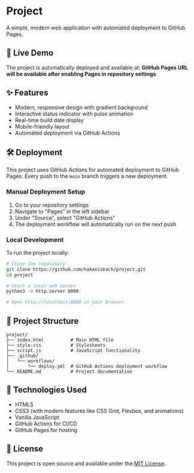 # Project

A simple, modern web application with automated deployment to GitHub Pages.

## 🚀 Live Demo

The project is automatically deployed and available at: **GitHub Pages URL will be available after enabling Pages in repository settings**

## ✨ Features

- Modern, responsive design with gradient background
- Interactive status indicator with pulse animation
- Real-time build date display
- Mobile-friendly layout
- Automated deployment via GitHub Actions

## 🛠️ Deployment

This project uses GitHub Actions for automated deployment to GitHub Pages. Every push to the `main` branch triggers a new deployment.

### Manual Deployment Setup

1. Go to your repository settings
2. Navigate to "Pages" in the left sidebar
3. Under "Source", select "GitHub Actions"
4. The deployment workflow will automatically run on the next push

### Local Development

To run the project locally:

```bash
# Clone the repository
git clone https://github.com/hakanisback/project.git
cd project

# Start a local web server
python3 -m http.server 8000

# Open http://localhost:8000 in your browser
```

## 📁 Project Structure

```
project/
├── index.html          # Main HTML file
├── style.css           # Stylesheets
├── script.js           # JavaScript functionality
├── .github/
│   └── workflows/
│       └── deploy.yml  # GitHub Actions deployment workflow
└── README.md           # Project documentation
```

## 🔧 Technologies Used

- HTML5
- CSS3 (with modern features like CSS Grid, Flexbox, and animations)
- Vanilla JavaScript
- GitHub Actions for CI/CD
- GitHub Pages for hosting

## 📄 License

This project is open source and available under the [MIT License](LICENSE).